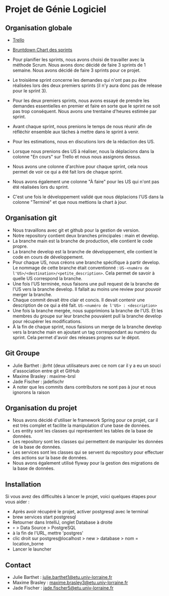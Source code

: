# Projet de Génie Logiciel

## Organisation globale

- [Trello](https://trello.com/invite/espacedetravail99567008/ATTI49bfb43e7e76600b48407b52b617bc83340B516E)
- [Bruntdown Chart des sprints](https://docs.google.com/spreadsheets/d/12kLXkiJ2ryTRIxXRqjjd3rBuwMot19uwSo-VC-IIk34/edit?usp=sharing)

- Pour planifier les sprints, nous avons choisi de travailler avec la méthode Scrum. Nous avons donc décidé de faire 3 sprints de 1 semaine. Nous avons décidé de faire 3 sprints pour ce projet.
- Le troisième sprint concerne les demandes qui n'ont pas pu être réalisées lors des deux premiers sprints (il n'y aura donc pas de release pour le sprint 3).
- Pour les deux premiers sprints, nous avons essayé de prendre les demandes essentielles en premier et faire en sorte que le sprint ne soit pas trop conséquent. Nous avons une trentaine d'heures estimée par sprint.
- Avant chaque sprint, nous prenions le temps de nous réunir afin de réfléchir ensemble aux tâches à mettre dans le sprint à venir.
- Pour les estimations, nous en discutions lors de la rédaction des US.
- Lorsque nous prenions des US à réaliser, nous la déplacions dans la colonne "En cours" sur Trello et nous nous assignons dessus.
- Nous avons une colonne d'archive pour chaque sprint, cela nous permet de voir ce qui a été fait lors de chaque sprint.
- Nous avons également une colonne "À faire" pour les US qui n'ont pas été réalisées lors du sprint.
- C'est une fois le développement validé que nous déplacions l'US dans la colonne "Terminé" et que nous mettions la chart à jour.

## Organisation git

- Nous travaillons avec git et github pour la gestion de version.
- Notre repository contient deux branches principales : main et develop.
- La branche main est la branche de production, elle contient le code propre.
- La branche develop est la branche de développement, elle contient le code en cours de développement.
- Pour chaque US, nous créons une branche spécifique à partir develop. Le nommage de cette branche était conventionné : `US-<numéro de l'US>/<destination>/<petite_description>`. Cela permet de savoir à quelle US correspond la branche.
- Une fois l'US terminée, nous faisons une pull request de la branche de l'US vers la branche develop. Il fallait au moins une review pour pouvoir merger la branche.
- Chaque commit devait être clair et concis. Il devait contenir une description de ce qui a été fait. `US-<numéro de l'US> : <description>`
- Une fois la branche mergée, nous supprimions la branche de l'US. Et les membres du groupe sur leur branche pouvaient pull la branche develop pour récupérer les modifications.
- À la fin de chaque sprint, nous faisions un merge de la branche develop vers la branche main en ajoutant un tag correspondant au numéro du sprint. Cela permet d'avoir des releases propres sur le dépot.

## Git Groupe

- Julie Barthet : jbrht (deux utilisateurs avec ce nom car il y a eu un souci d'association entre git et GitHub
- Maxime Brasley : maxime-brsl
- Jade Fischer : jadefischr
- A noter que les commits dans contributors ne sont pas à jour et nous ignorons la raison

## Organisation du projet

- Nous avons décidé d'utiliser le framework Spring pour ce projet, car il est très complet et facilite la manipulation d'une base de données.
- Les entity sont les classes qui représentent les tables de la base de données.
- Les repository sont les classes qui permettent de manipuler les données de la base de données.
- Les services sont les classes qui se servent du repository pour effectuer des actions sur la base de données.
- Nous avons également utilisé flyway pour la gestion des migrations de la base de données.

## Installation

Si vous avez des difficultés à lancer le projet, voici quelques étapes pour vous aider :
- Après avoir récupéré le projet, activer postgresql avec le terminal
 - brew services start postgresql
- Retourner dans IntelliJ, onglet Database à droite
 - `+` > Data Source > PostgreSQL
 - à la fin de l'URL, mettre 'postgres'
 - clic droit sur postgres@localhost > new > database > nom = location_borne
- Lancer le launcher

## Contact
- Julie Barthet : julie.barthet1@etu.univ-lorraine.fr 
- Maxime Brasley : maxime.brasley3@etu.univ-lorraine.fr
- Jade Fischer : jade.fischer5@etu.univ-lorraine.fr
